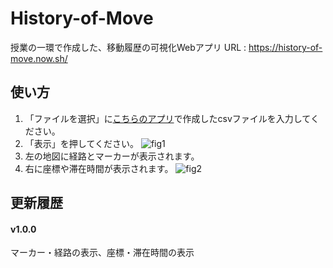 # History-of-Move
授業の一環で作成した、移動履歴の可視化Webアプリ
URL : https://history-of-move.now.sh/

## 使い方
1. 「ファイルを選択」に[こちらのアプリ](https://github.com/rkouhei/DataSampling)で作成したcsvファイルを入力してください。
2. 「表示」を押してください。
![fig1](https://user-images.githubusercontent.com/32559426/61298928-136c6e00-a81a-11e9-939a-0a4de3b3f665.png)
3. 左の地図に経路とマーカーが表示されます。
4. 右に座標や滞在時間が表示されます。
![fig2](https://user-images.githubusercontent.com/32559426/61299080-621a0800-a81a-11e9-92ab-4fd6683be176.png)

## 更新履歴
#### v1.0.0
マーカー・経路の表示、座標・滞在時間の表示
